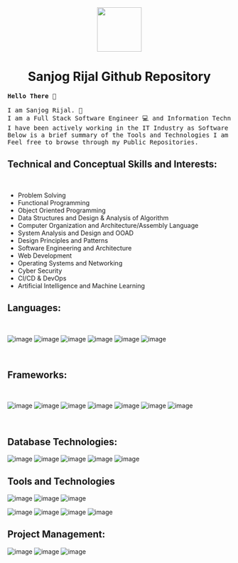 <div id="header" align="center">
      <img src="https://media.giphy.com/media/qgQUggAC3Pfv687qPC/giphy.gif" width="100vw" />
      <h1> Sanjog Rijal Github Repository </h1>
</div>
<pre><b>Hello There 👋</b><br/>
I am Sanjog Rijal. 🙏
I am a Full Stack Software Engineer 💻 and Information Technology enthusiast from Nepal 🇳🇵. 
I have been actively working in the IT Industry as Software Engineer since 2017.
Below is a brief summary of the Tools and Technologies I am working on, have worked on or have interest in 😄
Feel free to browse through my Public Repositories.
</pre>


<div>
    <h2><b>Technical and Conceptual Skills and Interests:</b></h2><br/>
    <ul>
       <li> Problem Solving </li>
       <li> Functional Programming </li> 
       <li> Object Oriented Programming </li>
       <li> Data Structures and Design & Analysis of Algorithm </li>
       <li> Computer Organization and Architecture/Assembly Language </li>
       <li> System Analysis and Design and OOAD </li>
       <li> Design Principles and Patterns </li>
       <li> Software Engineering and Architecture </li>
       <li> Web Development </li> 
       <li> Operating Systems and Networking </li>
       <li> Cyber Security </li>
       <li> CI/CD & DevOps </li> 
       <li> Artificial Intelligence and Machine Learning </li>
    </ul>
</div>

<div>   
   <h2><b>Languages:</b></h2><br/>
   
   ![image](https://user-images.githubusercontent.com/12619793/196091030-306b3139-46c1-42b7-b119-e7bf8cd133e4.png)
   ![image](https://user-images.githubusercontent.com/12619793/196091073-961769fd-258b-451a-b86c-464dce0d74a1.png)
   ![image](https://user-images.githubusercontent.com/12619793/196091100-9bfdfb10-63e3-4ffd-8041-da94a68107be.png)
   ![image](https://user-images.githubusercontent.com/12619793/196091139-83adf4df-cd16-42fe-bee3-867f0cb48526.png)
   ![image](https://user-images.githubusercontent.com/12619793/196091338-c39a30c4-767a-4db5-9986-8d27f95e8b60.png)
   ![image](https://user-images.githubusercontent.com/12619793/196091391-037b9abc-1f0e-4de5-a9a3-9f0afee30cd8.png)
   
   
</div><br/>

<div>
   <h2><b>Frameworks:</b></h2><br/>
   
   ![image](https://user-images.githubusercontent.com/12619793/196092637-d3c368b7-1692-4f5e-8832-9e2ae03b5bf1.png)
   ![image](https://user-images.githubusercontent.com/12619793/196092502-2206b9bf-9791-417b-b23b-87f4f1648266.png)
   ![image](https://user-images.githubusercontent.com/12619793/196092754-8875d865-fe00-4264-8fb5-10d7231d9752.png)
   ![image](https://user-images.githubusercontent.com/12619793/196097024-92bf57d5-1a1b-4517-9b11-4e2387bea4f9.png)
   ![image](https://user-images.githubusercontent.com/12619793/196097088-7bd173ab-92d0-4101-afc3-89745afa44cf.png)
   ![image](https://user-images.githubusercontent.com/12619793/196097150-14771cfd-5078-40d1-bbaf-daaac582c2df.png)
   ![image](https://user-images.githubusercontent.com/12619793/196096635-ae3df447-8652-409d-97a5-cfd24105c7a2.png)


</div><br/>


<div>
   <h2><b> Database Technologies: </b><br/></h2>
   
   ![image](https://user-images.githubusercontent.com/12619793/196097211-f9d10c64-2d36-4bde-9139-2c7070178c96.png)
   ![image](https://user-images.githubusercontent.com/12619793/196097255-0558188f-9fba-4089-8d60-25b76d4ed418.png)
   ![image](https://user-images.githubusercontent.com/12619793/196096378-40ac59fe-d517-4c97-8e10-6c8c264f1dca.png)
   ![image](https://user-images.githubusercontent.com/12619793/196098514-e02f2913-1ed4-4dc7-8bee-499460abfded.png)
   ![image](https://user-images.githubusercontent.com/12619793/196097356-0a434d60-5430-4caa-a0cc-7f14f27abac4.png)

</div>

<div> 
   <h2><b> Tools and Technologies </b><br/></h2>
   
   ![image](https://user-images.githubusercontent.com/12619793/196097429-35ffc65e-1482-4bf9-970f-df0e153bf2c0.png)
   ![image](https://user-images.githubusercontent.com/12619793/196097491-56944377-51db-4715-a9dd-7c0d0e3bef81.png)
   ![image](https://user-images.githubusercontent.com/12619793/196097666-f1a4f932-a0d3-4f41-9033-2fbd375d1b5b.png)
   
   ![image](https://user-images.githubusercontent.com/12619793/196097802-02d6ab08-600d-4676-bc37-95f13a612004.png)
   ![image](https://user-images.githubusercontent.com/12619793/196094845-5ec0f041-8bcc-4e94-847f-971fbd0ef7cd.png)
   ![image](https://user-images.githubusercontent.com/12619793/196097971-4d25bb3f-5d79-47bc-b55a-3e1e152ab3b0.png)
   ![image](https://user-images.githubusercontent.com/12619793/196096647-6f43c29f-b65b-4234-925b-06c972fe87c5.png)

<div>
   <h2><b> Project Management:</b></h2>
     
   
   ![image](https://user-images.githubusercontent.com/12619793/196098193-027dbad4-6af9-4610-aa51-3612a87cacb6.png)
   ![image](https://user-images.githubusercontent.com/12619793/196098256-f7c1b1c4-15fe-4a7f-a77b-2831c27a8f4a.png)
   ![image](https://user-images.githubusercontent.com/12619793/196098364-adc1def2-3d06-4e33-bd42-5238f01e8f1d.png)



<!-- <div style = "visibility: hidden">Greek question mark;</div> -->

